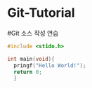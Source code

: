 # Git-Tutorial

#Git 소스 작성 연습


```c
#include <stido.h>

int main(void){
  pringf("Hello World!");
  return 0;
  }
```

